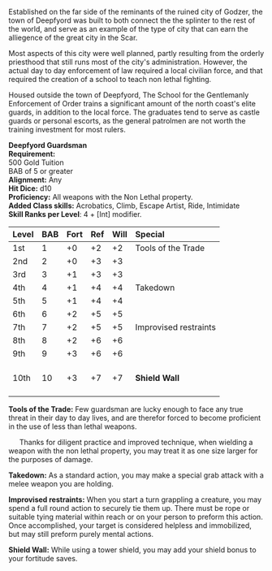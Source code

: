Established on the far side of the reminants of the ruined city of Godzer, the town of Deepfyord was built to both connect the the splinter to the rest of the world, and serve as an example of the type of city that can earn the alliegence of the great city in the Scar.

Most aspects of this city were well planned, partly resulting from the orderly priesthood that still runs most of the city's administration.  However, the actual day to day enforcement of law required a local civilian force, and that required the creation of a school to teach non lethal fighting.

Housed outside the town of Deepfyord, The School for the Gentlemanly Enforcement of Order trains a significant amount of the north coast's elite guards, in addition to the local force.  The graduates tend to serve as castle guards or personal escorts, as the general patrolmen are not worth the training investment for most rulers.

**Deepfyord Guardsman**  
**Requirement:**  
500 Gold Tuition  
BAB of 5 or greater  
**Alignment:**  Any  
**Hit Dice:** d10  
**Proficiency:** All weapons with the Non Lethal property.  
**Added Class skills:**   Acrobatics, Climb, Escape Artist, Ride, Intimidate  
**Skill Ranks per Level**: 4 + [Int] modifier.  

|**Level**|**BAB**|**Fort**|**Ref**|**Will**|**Special**|
| :- | :- | :- | :- | :- | :- |
|1st|1|+0|+2|+2|Tools of the Trade|
|2nd|2|+0|+3|+3||
|3rd|3|+1|+3|+3||
|4th|4|+1|+4|+4|Takedown|
|5th|5|+1|+4|+4||
|6th|6|+2|+5|+5||
|7th|7|+2|+5|+5|Improvised restraints|
|8th|8|+2|+6|+6||
|9th|9|+3|+6|+6||
|10th|10|+3|+7|+7|<h4>Shield Wall</h4>|


**Tools of the Trade:**  Few guardsman are lucky enough to face any true threat in their day to day lives, and are therefor forced to become proficient in the use of less than lethal weapons.

`	`Thanks for diligent practice and improved technique, when wielding a weapon with the non lethal property, you may treat it as one size larger for the purposes of damage.

**Takedown:** As a standard action, you may make a special grab attack with a melee weapon you are holding.

**Improvised restraints:**  When you start a turn grappling a creature, you may spend a full round action to securely tie them up.   There must be rope or suitable tying material within reach or on your person to preform this action.   Once accomplished, your target is considered helpless and immobilized, but may still preform purely mental actions.

**Shield Wall:**  While using a tower shield, you may add your shield bonus to your fortitude saves.
